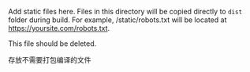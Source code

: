 Add static files here. Files in this directory will be copied directly to `dist` folder during build. For example, /static/robots.txt will be located at https://yoursite.com/robots.txt.

This file should be deleted.

存放不需要打包编译的文件